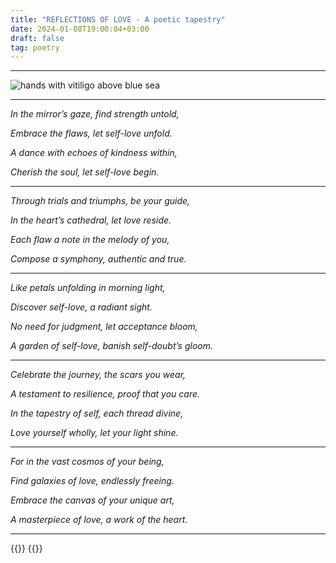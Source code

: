 ```yaml
---
title: "REFLECTIONS OF LOVE - A poetic tapestry"
date: 2024-01-08T19:00:04+03:00
draft: false
tag: poetry
---
```


____

![hands with vitiligo above blue sea ](/images/hands.png)

____


*In the mirror’s gaze, find strength untold,*

*Embrace the flaws, let self-love unfold.*

*A dance with echoes of kindness within,*

*Cherish the soul, let self-love begin.*

____

*Through trials and triumphs, be your guide,*

*In the heart’s cathedral, let love reside.*

*Each flaw a note in the melody of you,*

*Compose a symphony, authentic and true.*

____

*Like petals unfolding in morning light,*

*Discover self-love, a radiant sight.*

*No need for judgment, let acceptance bloom,*

*A garden of self-love, banish self-doubt’s gloom.*

____

*Celebrate the journey, the scars you wear,*

*A testament to resilience, proof that you care.*

*In the tapestry of self, each thread divine,*

*Love yourself wholly, let your light shine.*

____

*For in the vast cosmos of your being,*

*Find galaxies of love, endlessly freeing.*

*Embrace the canvas of your unique art,*

*A masterpiece of love, a work of the heart.*

____

{{<comments>}}
{{<mini-toc>}}
